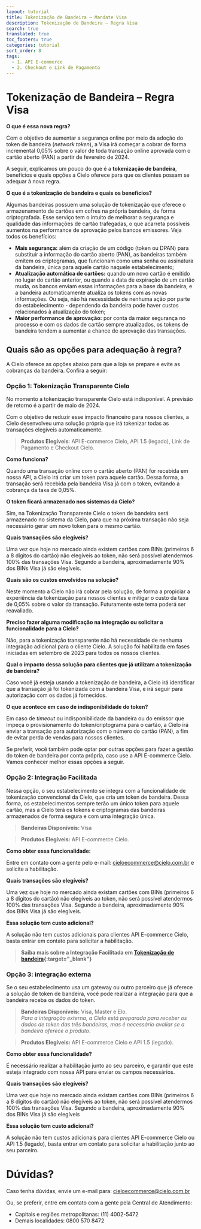 ```yaml
---
layout: tutorial
title: Tokenização de Bandeira – Mandate Visa
description: Tokenização de Bandeira – Regra Visa
search: true
translated: true
toc_footers: true
categories: tutorial
sort_order: 8
tags:
  - 1. API E-commerce
  - 2. Checkout e Link de Pagamento
---
```


# Tokenização de Bandeira – Regra Visa

**O que é essa nova regra?**

Com o objetivo de aumentar a segurança online por meio da adoção do token de bandeira (*network token*), a Visa irá começar a cobrar de forma incremental 0,05% sobre o valor de toda transação online aprovada com o cartão aberto (PAN) a partir de fevereiro de 2024.

A seguir, explicamos um pouco do que é a **tokenização de bandeira**, benefícios e quais opções a Cielo oferece para que os clientes possam se adequar à nova regra.

**O que é a tokenização de bandeira e quais os benefícios?**

Algumas bandeiras possuem uma solução de tokenização que oferece o armazenamento de cartões em cofres na própria bandeira, de forma criptografada. Esse serviço tem o intuito de melhorar a segurança e qualidade das informações de cartão trafegadas, o que acarreta possíveis aumentos na performance de aprovação pelos bancos emissores. Veja todos os benefícios:

* **Mais segurança:** além da criação de um código (token ou DPAN) para substituir a informação do cartão aberto (PAN), as bandeiras também emitem os criptogramas, que funcionam como uma senha ou assinatura da bandeira, única para aquele cartão naquele estabelecimento;
* **Atualização automática de cartões:** quando um novo cartão é emitido no lugar do cartão anterior, ou quando a data de expiração de um cartão muda, os bancos enviam essas informações para a base da bandeira, e a bandeira automaticamente atualiza os tokens com as novas informações. Ou seja, não há necessidade de nenhuma ação por parte do estabelecimento - dependendo da bandeira pode haver custos relacionados à atualização do token;
* **Maior performance de aprovação:** por conta da maior segurança no processo e com os dados de cartão sempre atualizados, os tokens de bandeira tendem a aumentar a chance de aprovação das transações.

## Quais são as opções para adequação à regra?

A Cielo oferece as opções abaixo para que a loja se prepare e evite as cobranças da bandeira. Confira a seguir:

### Opção 1: Tokenização Transparente Cielo

<aside class="warning">No momento a tokenização transparente Cielo está indisponível. A previsão de retorno é a partir de maio de 2024.</aside>

Com o objetivo de reduzir esse impacto financeiro para nossos clientes, a Cielo desenvolveu uma solução própria que irá tokenizar todas as transações elegíveis automaticamente.

> **Produtos Elegíveis**: API E-commerce Cielo, API 1.5 (legado), Link de Pagamento e Checkout Cielo.

**Como funciona?**

Quando uma transação online com o cartão aberto (PAN) for recebida em nossa API, a Cielo irá criar um token para aquele cartão. Dessa forma, a transação será recebida pela bandeira Visa já com o token, evitando a cobrança da taxa de 0,05%.

**O token ficará armazenado nos sistemas da Cielo?**

Sim, na Tokenização Transparente Cielo o token de bandeira será armazenado no sistema da Cielo, para que na próxima transação não seja necessário gerar um novo token para o mesmo cartão.

**Quais transações são elegíveis?**

Uma vez que hoje no mercado ainda existem cartões com BINs (primeiros 6 a 8 dígitos do cartão) não elegíveis ao token, não será possível atendermos 100% das transações Visa. Segundo a bandeira, aproximadamente 90% dos BINs Visa já são elegíveis.

**Quais são os custos envolvidos na solução?**

Neste momento a Cielo não irá cobrar pela solução, de forma a propiciar a experiência da tokenização para nossos clientes e mitigar o custo da taxa de 0,05% sobre o valor da transação. Futuramente este tema poderá ser reavaliado.

**Preciso fazer alguma modificação na integração ou solicitar a funcionalidade para a Cielo?**

Não, para a tokenização transparente não há necessidade de nenhuma integração adicional para o cliente Cielo. A solução foi habilitada em fases iniciadas em setembro de 2023 para todos os nossos clientes.

**Qual o impacto dessa solução para clientes que já utilizam a tokenização de bandeira?**

Caso você já esteja usando a tokenização de bandeira, a Cielo irá identificar que a transação já foi tokenizada com a bandeira Visa, e irá seguir para autorização com os dados já fornecidos.

**O que acontece em caso de indisponibilidade do token?**

Em caso de *timeout* ou indisponibilidade da bandeira ou do emissor que impeça o provisionamento do token/criptograma para o cartão, a Cielo irá enviar a transação para autorização com o número do cartão (PAN), a fim de evitar perda de vendas para nossos clientes.

Se preferir, você também pode optar por outras opções para fazer a gestão do token de bandeira por conta própria, caso use a API E-commerce Cielo. Vamos conhecer melhor essas opções a seguir.

### Opção 2: Integração Facilitada

Nessa opção, o seu estabelecimento se integra com a funcionalidade de tokenização convencional da Cielo, que cria um token de bandeira. Dessa forma, os estabelecimentos sempre terão um único token para aquele cartão, mas a Cielo terá os tokens e criptogramas das bandeiras armazenados de forma segura e com uma integração única.

> **Bandeiras Disponíveis:** Visa

> **Produtos Elegíveis:** API E-commerce Cielo.

**Como obter essa funcionalidade:**

Entre em contato com a gente pelo e-mail: cieloecommerce@cielo.com.br e solicite a habilitação.

**Quais transações são elegíveis?**

Uma vez que hoje no mercado ainda existam cartões com BINs (primeiros 6 a 8 dígitos do cartão) não elegíveis ao token, não será possível atendermos 100% das transações Visa. Segundo a bandeira, aproximadamente 90% dos BINs Visa já são elegíveis.

**Essa solução tem custo adicional?**

A solução não tem custos adicionais para clientes API E-commerce Cielo, basta entrar em contato para solicitar a habilitação.

> **Saiba mais sobre a Integração Facilitada em [Tokenização de bandeira](https://developercielo.github.io/manual/cielo-ecommerce#tokeniza%C3%A7%C3%A3o-de-bandeira){:target="_blank"}**

### Opção 3: integração externa

Se o seu estabelecimento usa um gateway ou outro parceiro que já oferece a solução de token de bandeira, você pode realizar a integração para que a bandeira receba os dados do token.

> **Bandeiras Disponíveis:** Visa, Master e Elo.<br>
> *Para a integração externa, a Cielo está preparada para receber os dados de token das três bandeiras, mas é necessário avaliar se a bandeira oferece o produto*.

> **Produtos Elegíveis:** 
API E-commerce Cielo e API 1.5 (legado).

**Como obter essa funcionalidade?**

É necessário realizar a habilitação junto ao seu parceiro, e garantir que este esteja integrado com nossa API para enviar os campos necessários.

**Quais transações são elegíveis?**

Uma vez que hoje no mercado ainda existam cartões com BINs (primeiros 6 a 8 dígitos do cartão) não elegíveis ao token, não será possível atendermos 100% das transações Visa. Segundo a bandeira, aproximadamente 90% dos BINs Visa já são elegíveis

**Essa solução tem custo adicional?**

A solução não tem custos adicionais para clientes API E-commerce Cielo ou API 1.5 (legado), basta entrar em contato para solicitar a habilitação junto ao seu parceiro.

# Dúvidas?

Caso tenha dúvidas, envie um e-mail para: cieloecommerce@cielo.com.br

Ou, se preferir, entre em contato com a gente pela Central de Atendimento:

* Capitais e regiões metropolitanas: (11) 4002-5472
* Demais localidades: 0800 570 8472
